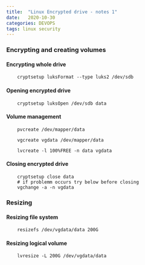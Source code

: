 ```yaml
---
title:  "Linux Encrypted drive - notes 1"
date:   2020-10-30
categories: DEVOPS
tags: linux security
---
```


### Encrypting and creating volumes

#### Encrypting whole drive
```
    cryptsetup luksFormat --type luks2 /dev/sdb
```

#### Opening encrypted drive
```
    cryptsetup luksOpen /dev/sdb data
```

#### Volume management
```
    pvcreate /dev/mapper/data
    
    vgcreate vgdata /dev/mapper/data
    
    lvcreate -l 100%FREE -n data vgdata
```

#### Closing encrypted drive
```
    cryptsetup close data
    # if problemm occurs try below before closing 
    vgchange -a -n vgdata
```


### Resizing

#### Resizing file system
```
    resizefs /dev/vgdata/data 200G
```

#### Resizing logical volume
```
    lvresize -L 200G /dev/vgdata/data
```
